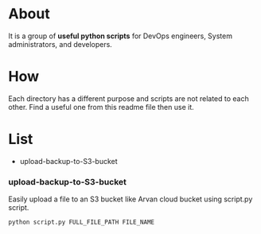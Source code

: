 # About
It is a group of **useful python scripts** for DevOps engineers, System administrators, and developers.

# How
Each directory has a different purpose and scripts are not related to each other.
Find a useful one from this readme file then use it.

# List
+ upload-backup-to-S3-bucket

### upload-backup-to-S3-bucket
Easily upload a file to an S3 bucket like Arvan cloud bucket using script.py script.

```
python script.py FULL_FILE_PATH FILE_NAME
```